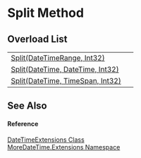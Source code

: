 # Split Method


## Overload List
<table>
<tr>
<td><a href="5bf6f2cb-9458-fb54-a9ed-37091221be88">Split(DateTimeRange, Int32)</a></td>
<td> </td></tr>
<tr>
<td><a href="efffe2f2-eb4f-f24d-30ed-006265957dbf">Split(DateTime, DateTime, Int32)</a></td>
<td> </td></tr>
<tr>
<td><a href="8c7b9adb-0529-aabd-02ee-6b2f66efe88b">Split(DateTime, TimeSpan, Int32)</a></td>
<td> </td></tr>
</table>

## See Also


#### Reference
<a href="682bdb44-a4e9-d44e-48e8-a84d7e1f7167">DateTimeExtensions Class</a>  
<a href="3139ad8c-443b-c9bf-71c7-2dc294c1d234">MoreDateTime.Extensions Namespace</a>  
